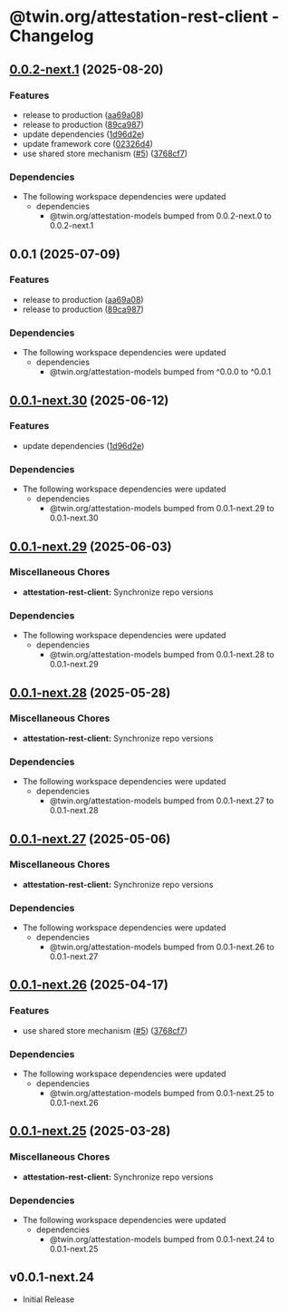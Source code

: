 # @twin.org/attestation-rest-client - Changelog

## [0.0.2-next.1](https://github.com/twinfoundation/attestation/compare/attestation-rest-client-v0.0.2-next.0...attestation-rest-client-v0.0.2-next.1) (2025-08-20)


### Features

* release to production ([aa69a08](https://github.com/twinfoundation/attestation/commit/aa69a08fbd3897c8d72b0d32ec730f104ad31b33))
* release to production ([89ca987](https://github.com/twinfoundation/attestation/commit/89ca987963d9090abcfc1b62bc997e2c521944ec))
* update dependencies ([1d96d2e](https://github.com/twinfoundation/attestation/commit/1d96d2ee6e81a30396980f6f5e16e9658710d32d))
* update framework core ([02326d4](https://github.com/twinfoundation/attestation/commit/02326d41238862c13587c19bb3d04c1cb3b606d8))
* use shared store mechanism ([#5](https://github.com/twinfoundation/attestation/issues/5)) ([3768cf7](https://github.com/twinfoundation/attestation/commit/3768cf7214d30a5429b7b08190539b517d7fafa0))


### Dependencies

* The following workspace dependencies were updated
  * dependencies
    * @twin.org/attestation-models bumped from 0.0.2-next.0 to 0.0.2-next.1

## 0.0.1 (2025-07-09)


### Features

* release to production ([aa69a08](https://github.com/twinfoundation/attestation/commit/aa69a08fbd3897c8d72b0d32ec730f104ad31b33))
* release to production ([89ca987](https://github.com/twinfoundation/attestation/commit/89ca987963d9090abcfc1b62bc997e2c521944ec))


### Dependencies

* The following workspace dependencies were updated
  * dependencies
    * @twin.org/attestation-models bumped from ^0.0.0 to ^0.0.1

## [0.0.1-next.30](https://github.com/twinfoundation/attestation/compare/attestation-rest-client-v0.0.1-next.29...attestation-rest-client-v0.0.1-next.30) (2025-06-12)


### Features

* update dependencies ([1d96d2e](https://github.com/twinfoundation/attestation/commit/1d96d2ee6e81a30396980f6f5e16e9658710d32d))


### Dependencies

* The following workspace dependencies were updated
  * dependencies
    * @twin.org/attestation-models bumped from 0.0.1-next.29 to 0.0.1-next.30

## [0.0.1-next.29](https://github.com/twinfoundation/attestation/compare/attestation-rest-client-v0.0.1-next.28...attestation-rest-client-v0.0.1-next.29) (2025-06-03)


### Miscellaneous Chores

* **attestation-rest-client:** Synchronize repo versions


### Dependencies

* The following workspace dependencies were updated
  * dependencies
    * @twin.org/attestation-models bumped from 0.0.1-next.28 to 0.0.1-next.29

## [0.0.1-next.28](https://github.com/twinfoundation/attestation/compare/attestation-rest-client-v0.0.1-next.27...attestation-rest-client-v0.0.1-next.28) (2025-05-28)


### Miscellaneous Chores

* **attestation-rest-client:** Synchronize repo versions


### Dependencies

* The following workspace dependencies were updated
  * dependencies
    * @twin.org/attestation-models bumped from 0.0.1-next.27 to 0.0.1-next.28

## [0.0.1-next.27](https://github.com/twinfoundation/attestation/compare/attestation-rest-client-v0.0.1-next.26...attestation-rest-client-v0.0.1-next.27) (2025-05-06)


### Miscellaneous Chores

* **attestation-rest-client:** Synchronize repo versions


### Dependencies

* The following workspace dependencies were updated
  * dependencies
    * @twin.org/attestation-models bumped from 0.0.1-next.26 to 0.0.1-next.27

## [0.0.1-next.26](https://github.com/twinfoundation/attestation/compare/attestation-rest-client-v0.0.1-next.25...attestation-rest-client-v0.0.1-next.26) (2025-04-17)


### Features

* use shared store mechanism ([#5](https://github.com/twinfoundation/attestation/issues/5)) ([3768cf7](https://github.com/twinfoundation/attestation/commit/3768cf7214d30a5429b7b08190539b517d7fafa0))


### Dependencies

* The following workspace dependencies were updated
  * dependencies
    * @twin.org/attestation-models bumped from 0.0.1-next.25 to 0.0.1-next.26

## [0.0.1-next.25](https://github.com/twinfoundation/attestation/compare/attestation-rest-client-v0.0.1-next.24...attestation-rest-client-v0.0.1-next.25) (2025-03-28)


### Miscellaneous Chores

* **attestation-rest-client:** Synchronize repo versions


### Dependencies

* The following workspace dependencies were updated
  * dependencies
    * @twin.org/attestation-models bumped from 0.0.1-next.24 to 0.0.1-next.25

## v0.0.1-next.24

- Initial Release
